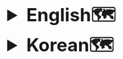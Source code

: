 <details>
<summary style="font-size: 3em; font-weight: bold;">English🗺️</summary>

# **RollingKorea Project**
- An API that provides historical sites in Korea for foreigners.
- Development Period: 15 December 2024 – present<br>
- Team Members: 1 person<br>

- Swagger documentation is in progress ->


# Tech Stack
- **Language**: Java<br>
- **Framework**: Spring 6.2.1 / Spring Boot 3.4.1<br>
- **JDK**: 21<br>
- **Build Tool**: Gradle<br>
- **Database**: MySQL <br>
- **Server**: Local <br>
- **CI/CD**: In progress<br>


# Project Structure
--To be determined

# ERD
<img src="https://github.com/user-attachments/assets/6164d67d-cc2d-4763-bae5-748e6eb07f52" width="1000" height="400" alt="">

# Features
The features are described simply so that non-developers can easily understand what functionalities are available.<br>
For detailed information, please refer to the sequence diagrams below.

<details>
<summary>Users</summary>

- Sign-up and login through the website
- Social login (Google) authentication
  - The front-end sends the login social type for processing. Example: NO_SOCIAL / GOOGLE

</details>

<details>
<summary>Historical Sites</summary>

- View historical sites information
- Search for historical sites

</details>

<details>
<summary>My Page</summary>

- View and edit user profile

</details>

<details>
<summary>Ranking</summary>

- Ranking batch execution every Monday morning
- View top10-ranked historical sites based on user's likes.

</details>

<details>
<summary>Comments</summary>

- Create comments
- Edit and delete own comments
- Like and reply to comments
- ADMIN can also delete any comments

</details>

<details>
<summary>Replies</summary>

- Create nested replies to comments
- Edit and delete own replies
- ADMIN can also delete any replies

</details>

# Sequence Diagram
Written to show detailed flow for each service. (In progress)<br>

<details>
<summary>Test Execution Status</summary>


</details>

<details>
<summary>Technical Challenges</summary>

</details>

<details>
<summary>Troubleshooting</summary>



</details>

<details>
<summary>Lessons Learned & Error Handling</summary>


</details>

<details>
<summary>Study Notes</summary>



</details>

<details>
<summary>Errors</summary>


</details>

<details>
<summary>Reflections on the Project</summary>


</details>
</details>
<details>
<summary style="font-size: 3em; font-weight: bold;">Korean🗺️</summary>

# **RollingKorea Project**
- 외국인들에게 한국의 역사적 명소를 제공하기 위한 API 입니다.
- 개발 기간 : 24.12.15 ~ now<br>
- 참여 인원 : 1명<br>

- Swagger 문서는 준비중입니다 ->


# 기술 스택
- **Language**: Java<br>
- **Framework**: Spring 6.2.1 / Spring Boot 3.4.1<br>
- **JDK**: 21<br>
- **Build Tool**: Gradle<br>
- **Database**: MySQL <br>
- **Server**: Local <br>
- **CI/CD**: 준비중<br>


# 프로젝트 구조
--예정

# ERD
<img src="https://github.com/user-attachments/assets/6164d67d-cc2d-4763-bae5-748e6eb07f52" width="1000" height="400" alt="">

# 기능설명
개발자가 아닌, 누구나 어떤 기능이 있는지 확인할 수 있도록 간단히 작성했습니다.<br>
기능에 대한 상세내용은 아래의 시퀀스 다이어그램을 확인부탁드리겠습니다.

<details>
<summary>회원</summary>

- 사이트를 통해 회원 가입 및 로그인
- 소셜 로그인(구글) 인증 후 로그인
  + 프론트에서 로그인 소셜 타입을 전달받아 사용 EX ) NO_SOCIAL / GOOGLE

</details>

<details>
<summary>유적지</summary>

-

</details>

<details>
<summary>마이페이지</summary>

</details>

<details>
<summary>랭킹</summary>

- 월요일 오전마다 랭킹 배치 수행

</details>

<details>
<summary>코멘트</summary>

- 코멘트 생성

</details>

<details>
<summary>댓글</summary>

- 대댓글 생성
  + ADMIN 도 삭제 가능

</details>

# 시퀀스 다이어그램
각 서비스마다 자세히 flow 를 나타내기 위해 작성했습니다.(준비중)<br>

# 테스트 진행 여부

# 기술적 도전

# 트러블 슈팅

# 프로젝트를 진행하면서 학습한 내용과 에러 조치

# 학습 내용정리

# ERROR

# 프로젝트를 하면서 느낀 점
</details>
